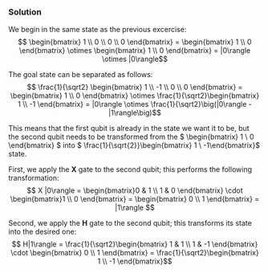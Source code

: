 ﻿### Solution

We begin in the same state as the previous excercise:
$$ \begin{bmatrix} 1 \\ 0 \\ 0 \\ 0 \end{bmatrix} = \begin{bmatrix} 1 \\ 0 \end{bmatrix} \otimes \begin{bmatrix} 1 \\ 0 \end{bmatrix} = |0\rangle \otimes |0\rangle$$

The goal state can be separated as follows:
$$ \frac{1}{\sqrt2} \begin{bmatrix} 1 \\ -1 \\ 0 \\ 0 \end{bmatrix} = \begin{bmatrix} 1 \\ 0 \end{bmatrix} \otimes \frac{1}{\sqrt2}\begin{bmatrix} 1 \\ -1 \end{bmatrix} = |0\rangle \otimes \frac{1}{\sqrt2}\big(|0\rangle - |1\rangle\big)$$

This means that the first qubit is already in the state we want it to be, but the second qubit needs to be transformed from the $ \begin{bmatrix} 1 \\ 0 \end{bmatrix} $ into $ \frac{1}{\sqrt{2}}\begin{bmatrix} 1 \\ -1\end{bmatrix}$ state.

First, we apply the **X** gate to the second qubit; this performs the following transformation:
$$ X |0\rangle = \begin{bmatrix}0 & 1 \\ 1 & 0 \end{bmatrix} \cdot \begin{bmatrix}1 \\ 0 \end{bmatrix} = \begin{bmatrix} 0 \\ 1 \end{bmatrix} = |1\rangle  $$

Second, we apply the **H** gate to the second qubit; this transforms its state into the desired one:
$$ H|1\rangle = \frac{1}{\sqrt2}\begin{bmatrix} 1 & 1 \\ 1 & -1 \end{bmatrix} \cdot \begin{bmatrix} 0 \\ 1 \end{bmatrix} = \frac{1}{\sqrt2}\begin{bmatrix} 1 \\ -1 \end{bmatrix}$$
